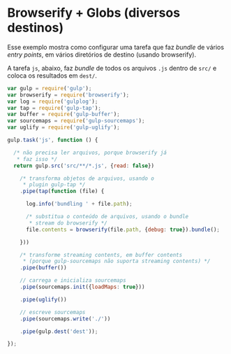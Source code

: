 # Browserify + Globs (diversos destinos)

Esse exemplo mostra como configurar uma tarefa que faz _bundle_ de vários _entry points_, em vários diretórios de destino (usando browserify).

A tarefa `js`, abaixo, faz _bundle_ de todos os arquivos `.js` dentro de `src/` e coloca os resultados em `dest/`.


```js
var gulp = require('gulp');
var browserify = require('browserify');
var log = require('gulplog');
var tap = require('gulp-tap');
var buffer = require('gulp-buffer');
var sourcemaps = require('gulp-sourcemaps');
var uglify = require('gulp-uglify');

gulp.task('js', function () {

  /* não precisa ler arquivos, porque browserify já 
   * faz isso */
  return gulp.src('src/**/*.js', {read: false}) 

    /* transforma objetos de arquivos, usando o 
     * plugin gulp-tap */
    .pipe(tap(function (file) {

      log.info('bundling ' + file.path);

      /* substitua o conteúdo de arquivos, usando o bundle
       * stream do browserify */
      file.contents = browserify(file.path, {debug: true}).bundle();

    }))

    /* transforme streaming contents, em buffer contents 
     * (porque gulp-sourcemaps não suporta streaming contents) */
    .pipe(buffer())

    // carrega e inicializa sourcemaps
    .pipe(sourcemaps.init({loadMaps: true}))

    .pipe(uglify())

    // escreve sourcemaps
    .pipe(sourcemaps.write('./'))

    .pipe(gulp.dest('dest'));

});
```
